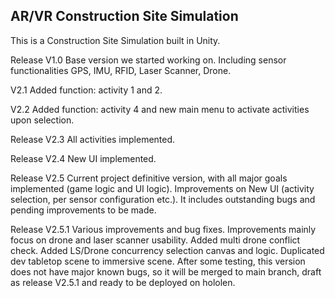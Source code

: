 
## AR/VR Construction Site Simulation

This is a Construction Site Simulation built in Unity. 

Release V1.0 Base version we started working on. Including sensor functionalities GPS, IMU, RFID, Laser Scanner, Drone.

V2.1 Added function: activity 1 and 2.

V2.2 Added function: activity 4 and new main menu to activate activities upon selection.

Release V2.3 All activities implemented.

Release V2.4 New UI implemented.

Release V2.5 Current project definitive version, with all major goals implemented (game logic and UI logic). Improvements on New UI (activity selection, per sensor configuration etc.). It includes outstanding bugs and pending improvements to be made.

Release V2.5.1 Various improvements and bug fixes. Improvements mainly focus on drone and laser scanner usability. Added multi drone conflict check. Added LS/Drone concurrency selection canvas and logic. Duplicated dev tabletop scene to immersive scene. After some testing, this version does not have major known bugs, so it will be merged to main branch, draft as release V2.5.1 and ready to be deployed on hololen. 


